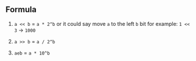 ## Formula 

1. `a << b` = `a * 2^b` or it could say move `a` to the left `b` bit 
for example: `1 << 3` -> `1000`  

2. `a >> b` = `a / 2^b`

3. `aeb` = `a * 10^b`